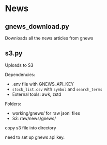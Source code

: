 # News
  
## gnews_download.py

Downloads all the news articles from gnews


## s3.py

Uploads to S3
  

Dependencies:
- .env file with GNEWS_API_KEY
- `stock_list.csv` with `symbol` and `search_terms`
- External tools: awk, zstd

Folders:
- working/gnews/ for raw jsonl files
- S3: raw/news/gnews/

copy s3 file into directory

need to set up gnews api key.